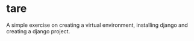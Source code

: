 # tare

A simple exercise on creating a virtual environment, installing django and creating a django project.  
